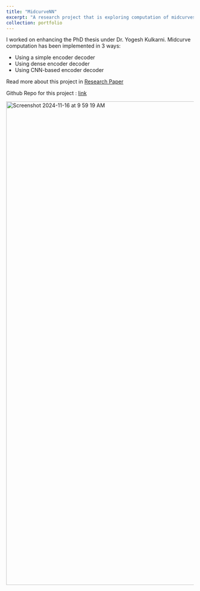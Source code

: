 ```yaml
---
title: "MidcurveNN"
excerpt: "A research project that is exploring computation of midcurves from 2D closed polygon shapes"
collection: portfolio
---
```


I worked on enhancing the PhD thesis under Dr. Yogesh Kulkarni. 
Midcurve computation has been implemented in 3 ways: 
-  Using a simple encoder decoder
-  Using dense encoder decoder 
-  Using CNN-based encoder decoder


Read more about this project in [Research Paper]()

Github Repo for this project : [link](https://github.com/yogeshhk/MidcurveNN)

<img width="1300" alt="Screenshot 2024-11-16 at 9 59 19 AM" src="https://github.com/user-attachments/assets/f42fc276-2d63-4c83-946c-aedf166af6eb">
